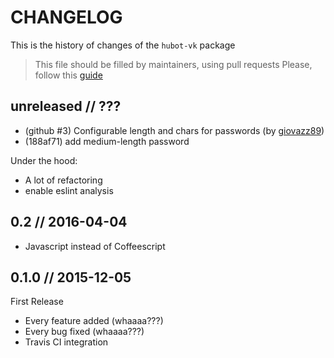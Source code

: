 # CHANGELOG

This is the history of changes of the `hubot-vk` package

> This file should be filled by maintainers, using pull requests
> Please, follow this [guide](http://keepachangelog.com/en/0.3.0/)

## unreleased // ???

* (github #3) Configurable length and chars for passwords (by [giovazz89](https://github.com/giovazz89))
* (188af71) add medium-length  password

Under the hood:

* A lot of refactoring
* enable eslint analysis

## 0.2 // 2016-04-04

* Javascript instead of Coffeescript

## 0.1.0  // 2015-12-05

First Release

* Every feature added (whaaaa???)
* Every bug fixed (whaaaa???)
* Travis CI integration
